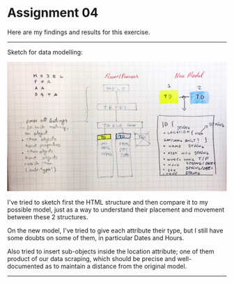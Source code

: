 # Assignment 04

Here are my findings and results for this exercise.

________

Sketch for data modelling:

![sketch][logo]

[logo]:https://raw.githubusercontent.com/mczoloft/data-structures/master/Assignment_04/Sketch_Assignment04.jpg

I've tried to sketch first the HTML structure and then compare it to my possible model, just as a way to understand their placement and movement between these 2 structures.

On the new model, I've tried to give each attribute their type, but I still have some doubts on some of them, in particular Dates and Hours.

Also tried to insert sub-objects inside the location attribute; one of them product of our data scraping, which should be precise and well-documented as to maintain a distance from the original model.


________


